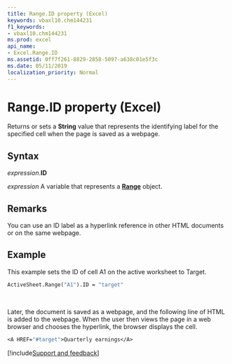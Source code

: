 ```yaml
---
title: Range.ID property (Excel)
keywords: vbaxl10.chm144231
f1_keywords:
- vbaxl10.chm144231
ms.prod: excel
api_name:
- Excel.Range.ID
ms.assetid: 0ff7f261-8829-2858-5097-a638c01e5f3c
ms.date: 05/11/2019
localization_priority: Normal
---
```



# Range.ID property (Excel)

Returns or sets a **String** value that represents the identifying label for the specified cell when the page is saved as a webpage.


## Syntax

_expression_.**ID**

_expression_ A variable that represents a **[Range](excel.range(object).md)** object.


## Remarks

You can use an ID label as a hyperlink reference in other HTML documents or on the same webpage.


## Example

This example sets the ID of cell A1 on the active worksheet to Target.

```vb
ActiveSheet.Range("A1").ID = "target"
```

<br/>

Later, the document is saved as a webpage, and the following line of HTML is added to the webpage. When the user then views the page in a web browser and chooses the hyperlink, the browser displays the cell.

```vb
<A HREF="#target">Quarterly earnings</A>
```




[!include[Support and feedback](~/includes/feedback-boilerplate.md)]